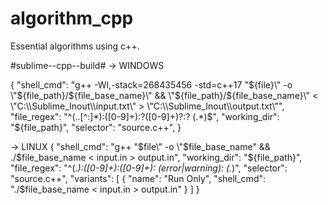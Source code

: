 # algorithm_cpp
Essential algorithms using c++.

#sublime--cpp--build# -> WINDOWS


{
    "shell_cmd": "g++ -Wl,-stack=268435456 -std=c++17 \"${file}\" -o \"${file_path}/${file_base_name}\" && \"${file_path}/${file_base_name}\" < \"C:\\Sublime_Inout\\input.txt\" > \"C:\\Sublime_Inout\\output.txt\"",
    "file_regex": "^(..[^:]*):([0-9]+):?([0-9]+)?:? (.*)$",
    "working_dir": "${file_path}",
    "selector":  "source.c++",
}


-> LINUX
{
    "shell_cmd": "g++ \"$file\" -o \"$file_base_name\" && ./$file_base_name < input.in > output.in",
    "working_dir": "${file_path}",
    "file_regex": "^(.*):([0-9]+):([0-9]+): (error|warning): (.*)",
    "selector": "source.c++",
    "variants":
    [
        {
            "name": "Run Only",
            "shell_cmd": "./$file_base_name < input.in > output.in"
        }
    ]
}
